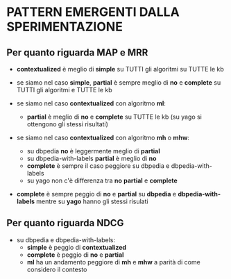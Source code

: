 # PATTERN EMERGENTI DALLA SPERIMENTAZIONE

## Per quanto riguarda MAP e MRR
* __contextualized__ è meglio di __simple__ su TUTTI gli algoritmi su TUTTE le kb

* se siamo nel caso __simple__, __partial__ è sempre meglio di __no__ e __complete__ su TUTTI gli algoritmi e TUTTE le kb

* se siamo nel caso __contextualized__ con algoritmo __ml__:
	+ __partial__ è meglio di __no__ e __complete__ su TUTTE le kb (su yago si ottengono gli stessi risultati)

* se siamo nel caso __contextualized__ con algoritmo __mh__ o __mhw__:
	+ su dbpedia __no__ è leggermente meglio di __partial__ 
	+ su dbpedia-with-labels __partial__ è meglio di __no__
	+ __complete__ è sempre il caso peggiore su dbpedia e dbpedia-with-labels
	+ su yago non c'è differenza tra __no__ __partial__ e __complete__

* __complete__ è sempre peggio di __no__ e __partial__ su __dbpedia__ e __dbpedia-with-labels__ mentre su __yago__ hanno gli stessi risulati

## Per quanto riguarda NDCG
* su dbpedia e dbpedia-with-labels:
	+ __simple__ è peggio di __contextualized__
	+ __complete__ è peggio di __no__ e __partial__
	+ __ml__ ha un andamento peggiore di __mh__ e __mhw__ a parità di come considero il contesto

